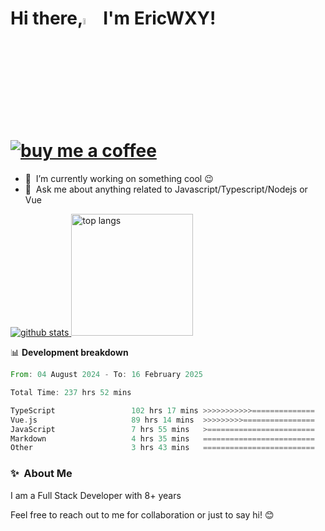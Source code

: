 # Hi there,<a href="https://ericwxy.github.io/"><img src="https://media.giphy.com/media/hvRJCLFzcasrR4ia7z/giphy.gif" width="5%"></a>  I'm EricWXY! <a href="https://afdian.com/a/ericwxy" title="buy me a coffee" ><img src="https://img.shields.io/badge/buy%20me%20a%20coffee-grey?style=for-the-badge&logo=buymeacoffee" alt="buy me a coffee"></a> 

- 🔭 &nbsp;I’m currently working on something cool :wink:
- 💬 &nbsp;Ask me about anything related to Javascript/Typescript/Nodejs or Vue


<a href="https://github.com/EricWXY"><img src="https://github-readme-stats.vercel.app/api?username=EricWXY" alt="github stats"> <img src="https://github-readme-stats.vercel.app/api/top-langs/?username=ericwxy&hide_border=true" alt="top langs" style="height:195px;"></a>


📊 **Development breakdown**

<!--START_SECTION:waka-->

```rust
From: 04 August 2024 - To: 16 February 2025

Total Time: 237 hrs 52 mins

TypeScript                 102 hrs 17 mins >>>>>>>>>>>==============   42.34 %
Vue.js                     89 hrs 14 mins  >>>>>>>>>================   36.94 %
JavaScript                 7 hrs 55 mins   >========================   03.28 %
Markdown                   4 hrs 35 mins   =========================   01.90 %
Other                      3 hrs 43 mins   =========================   01.54 %
```

<!--END_SECTION:waka-->


### ✨&nbsp; About Me

I am a Full Stack Developer with 8+ years

Feel free to reach out to me for collaboration or just to say hi! 😊


